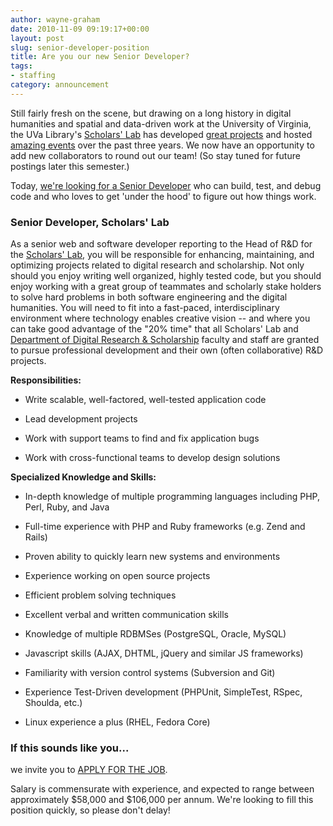 ```yaml
---
author: wayne-graham
date: 2010-11-09 09:19:17+00:00
layout: post
slug: senior-developer-position
title: Are you our new Senior Developer?
tags:
- staffing
category: announcement
---
```


Still fairly fresh on the scene, but drawing on a long history in digital humanities and spatial and data-driven work at the University of Virginia, the UVa Library's [Scholars' Lab](http://scholarslab.org) has developed [great projects](http://www.scholarslab.org/) and hosted [amazing events](http://www2.scholarslab.org/about/events.html) over the past three years. We now have an opportunity to add new collaborators to round out our team! (So stay tuned for future postings later this semester.)

Today, [we're looking for a Senior Developer](http://jobs.virginia.edu/applicants/Central?quickFind=62652) who can build, test, and debug code and who loves to get 'under the hood' to figure out how things work.


### Senior Developer, Scholars' Lab


As a senior web and software developer reporting to the Head of R&D for the [Scholars' Lab](http://www.scholarslab.org/), you will be responsible for enhancing, maintaining, and optimizing projects related to digital research and scholarship. Not only should you enjoy writing well organized, highly tested code, but you should enjoy working with a great group of teammates and scholarly stake holders to solve hard problems in both software engineering and the digital humanities. You will need to fit into a fast-paced, interdisciplinary environment where technology enables creative vision -- and where you can take good advantage of the "20% time" that all Scholars' Lab and [Department of Digital Research & Scholarship](http://scholarslab.org) faculty and staff are granted to pursue professional development and their own (often collaborative) R&D projects.

**Responsibilities:**



	
  * Write scalable, well-factored, well-tested application code

	
  * Lead development projects

	
  * Work with support teams to find and fix application bugs

	
  * Work with cross-functional teams to develop design solutions


**Specialized Knowledge and Skills:**



	
  * In-depth knowledge of multiple programming languages including PHP, Perl, Ruby, and Java

	
  * Full-time experience with PHP and Ruby frameworks (e.g. Zend and Rails)

	
  * Proven ability to quickly learn new systems and environments

	
  * Experience working on open source projects

	
  * Efficient problem solving techniques

	
  * Excellent verbal and written communication skills

	
  * Knowledge of multiple RDBMSes (PostgreSQL, Oracle, MySQL)

	
  * Javascript skills (AJAX, DHTML, jQuery and similar JS frameworks)

	
  * Familiarity with version control systems (Subversion and Git)

	
  * Experience Test-Driven development (PHPUnit, SimpleTest, RSpec, Shoulda, etc.)

	
  * Linux experience a plus (RHEL, Fedora Core)




### If this sounds like you...


we invite you to [APPLY FOR THE JOB](http://jobs.virginia.edu/applicants/Central?quickFind=62652   ).

Salary is commensurate with experience, and expected to range between approximately $58,000 and $106,000 per annum. We're looking to fill this position quickly, so please don't delay!
